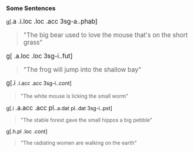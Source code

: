 ### Some Sentences


g[<big>.a <bear> <wet>.i.loc <grass>.loc <rel> <mouse>.acc 3sg-a.<love>.phab]

> "The big bear used to love the mouse that's on the short grass"


g[<frog> <shallow>.a.loc <bay>.loc <in> 3sg-i.<jump>.fut]

> "The frog will jump into the shallow bay"


g[<bright>.i <mouse> <small>.i.acc <worm>.acc 3sg-i.<lick>.cont]

> "The white mouse is licking the small worm"

g[<hard>.i <forest> <big>.a.acc <pebble>.acc pl.<small>.a.dat pl.<hippo>.dat 3sg-i.<give>.pst]

> "The stable forest gave the small hippos a big pebble"

g[<bright>.h.pl <women> <earth>.loc <walk>.cont]

> "The radiating women are walking on the earth"